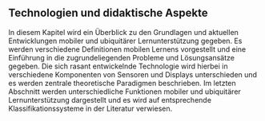 <!-- filename: 00_Mobiles_und_ubiquitaeres_Lernen.md -->
<!-- title: Mobiles und ubiquitäres Lernen -->

<!-- tags: #mobil,#vertiefung,#theorieforschung -->
<!-- authors: Marcus Specht, Martin Ebner, Clemens Löcker -->

## Technologien und didaktische Aspekte

In diesem Kapitel wird ein Überblick zu den Grundlagen und aktuellen Entwicklungen mobiler und ubiquitärer Lernunterstützung gegeben. Es werden verschiedene Definitionen mobilen Lernens vorgestellt und eine Einführung in die zugrundeliegenden Probleme und Lösungsansätze gegeben. Die sich rasant entwickelnde Technologie wird hierbei in verschiedene Komponenten von Sensoren und Displays unterschieden und es werden zentrale theoretische Paradigmen beschrieben. Im letzten Abschnitt werden unterschiedliche Funktionen mobiler und ubiquitärer Lernunterstützung dargestellt und es wird auf entsprechende Klassifikationssysteme in der Literatur verwiesen.

